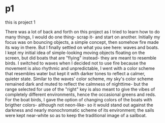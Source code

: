 # p1
this is project 1

There was a lot of back and forth on this project as I tried to learn how to do many things, I would do one thing- scrap it- and start on another. Initially my focus was on bouncing objects, a simple concept, then somehow fire made its way in there.
But I finally settled on what you see here: waves and boats. I kept my initial idea of simple-looking moving objects floating on the screen, but did boats that are "flying" instead- they are meant to resemble birds. I switched to waves when I decided not to use fire because the movement is also rhythmic and unpredictable, I went with a color scheme that resembles water but kept it with darker tones to reflect a calmer, quieter state. Similar to the waves' color scheme, my sky's color scheme remained dark and muted to reflect the calmness of nighttime- but the range selected for use of the "right" key is also meant to give the vibes of completely different environments, hence the occasional greens and reds. For the boat birds, I gave the option of changing colors of the boats with brigther colors- although not neon-like- so it would stand out against the darkness and nearly monochromatic scheme of its environment; the sails were kept near-white so as to keep the traditional image of a sailboat.

